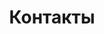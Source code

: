 ---
templateKey: 'contact-page'
title: Контакты
meta_title: Контакты | Virarium
meta_description: >-
  Контакты Virarium. Contacts Virarium
contacts:
  - title: Клуб виртуальной реальности ViRarium
    schedule:
      - c 12:00 - 21:00 Будни
      - с 11:00 - 21:00 Суббота - Воскресение
      - При предварительном бронировании, возможна запись с 11:00 - 22:00
    description: >-
      Мы находимся по адресу: Плехановская ул. 28, Воронеж
    map:
      href: 'https://yandex.ru/maps/-/CBBZvGCyDA'
      src: 'https://api-maps.yandex.ru/services/constructor/1.0/static/?um=constructor%3Ae8802d00d249a7af7f851e95fba2bcd213af653f02fd66bdbc9e9090113a56e4&amp;width=600&amp;height=450&amp;lang=ru_RU'
---